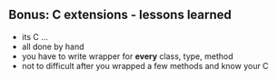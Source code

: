 Bonus: C extensions - lessons learned
---

- its C ...
- all done by hand
- you have to write wrapper for **every** class, type, method
- not to difficult after you wrapped a few methods and know your C